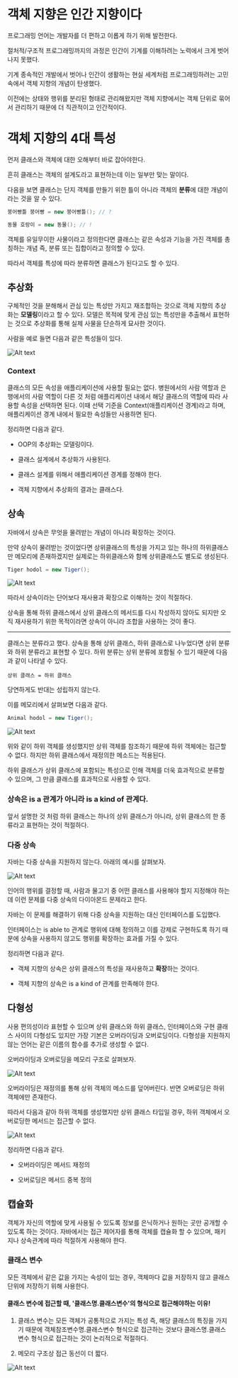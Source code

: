# 객체 지향은 인간 지향이다

프로그래밍 언어는 개발자를 더 편하고 이롭게 하기 위해 발전한다.

절처적/구조적 프로그래밍까지의 과정은 인간이 기계를 이해하려는 노력에서 크게 벗어나지 못했다.

기계 종속적인 개발에서 벗어나 인간이 생활하는 현실 세계처럼 프로그래밍하려는 고민 속에서 객체 지향의 개념이 탄생했다.

이전에는 상태와 행위를 분리된 형태로 관리해왔지만 객체 지향에서는 객체 단위로 묶어서 관리하기 때문에 더 직관적이고 인간적이다.

# 객체 지향의 4대 특성

먼저 클래스와 객체에 대한 오해부터 바로 잡아야한다.

흔히 클래스는 객체의 설계도라고 표현하는데 이는 일부만 맞는 말이다.

다음을 보면 클래스는 단지 객체를 만들기 위한 틀이 아니라 객체의 **분류**에 대한 개념이라는 것을 알 수 있다.

```java
붕어빵틀 붕어빵 = new 붕어빵틀(); // ?

동물 호랑이 = new 동물(); // !
```

객체를 유일무이한 사물이라고 정의한다면 클래스는 같은 속성과 기능을 가진 객체를 총칭하는 개념 즉, 분류 또는 집합이라고 정의할 수 있다.

따라서 객체를 특성에 따라 분류하면 클래스가 된다고도 할 수 있다.

## 추상화

구체적인 것을 분해해서 관심 있는 특성만 가지고 재조합하는 것으로 객체 지향의 추상화는 **모델링**이라고 할 수 있다. 모델은 목적에 맞게 관심 있는 특성만을 추출해서 표현하는 것으로 추상화를 통해 실제 사물을 단순하게 묘사한 것이다.

사람을 예로 들면 다음과 같은 특성들이 있다.

![Alt text](<이미지/사람의 특성.png>)

### Context

클래스의 모든 속성을 애플리케이션에 사용할 필요는 없다. 병원에서의 사람 역할과 은행에서의 사람 역할이 다른 것 처럼 애플리케이션 내에서 해당 클래스의 역할에 따라 사용할 속성을 선택하면 된다. 이때 선택 기준을 Context(애플리케이션 경계)라고 하며, 애플리케이션 경계 내에서 필요한 속성들만 사용하면 된다.

정리하면 다음과 같다.

* OOP의 추상화는 모델링이다.

* 클래스 설계에서 추상화가 사용된다.

* 클래스 설계를 위해서 애플리케이션 경계를 정해야 한다.

* 객체 지향에서 추상화의 결과는 클래스다.

## 상속

자바에서 상속은 무엇을 물려받는 개념이 아니라 확장하는 것이다.

만약 상속이 물려받는 것이었다면 상위클래스의 특성을 가지고 있는 하나의 하위클래스만 메모리에 존재하겠지만 실제로는 하위클래스와 함께 상위클래스도 별도로 생성된다.

```java
Tiger hodol = new Tiger();
```

![Alt text](<이미지/상속 메모리 구조.png>)

따라서 상속이라는 단어보다 재사용과 확장으로 이해하는 것이 적절하다.

상속을 통해 하위 클래스에서 상위 클래스의 메서드를 다시 작성하지 않아도 되지만 오직 재사용하기 위한 목적이라면 상속이 아니라 조합을 사용하는 것이 좋다.

---

클래스는 분류라고 했다. 상속을 통해 상위 클래스, 하위 클래스로 나누었다면 상위 분류와 하위 분류라고 표현할 수 있다. 하위 분류는 상위 분류에 포함될 수 있기 때문에 다음과 같이 나타낼 수 있다.

    상위 클래스 = 하위 클래스

당연하게도 반대는 성립하지 않는다.

이를 메모리에서 살펴보면 다음과 같다.

```java
Animal hodol = new Tiger();
```

![Alt text](<이미지/상속 메모리 구조2.png>)

위와 같이 하위 객체를 생성했지만 상위 객체를 참조하기 때문에 하위 객체에는 접근할 수 없다. 하지만 하위 클래스에서 재정의한 메소드는 적용된다.

하위 클래스가 상위 클래스에 포함되는 특성으로 인해 객체를 더욱 효과적으로 분류할 수 있으며, 그 만큼 클래스를 효과적으로 사용할 수 있다.

### 상속은 is a 관계가 아니라 is a kind of 관계다.

앞서 설명한 것 처럼 하위 클래스는 하나의 상위 클래스가 아니라, 상위 클래스의 한 종류라고 표현하는 것이 적절하다.

### 다중 상속

자바는 다중 상속을 지원하지 않는다. 아래의 예시를 살펴보자.

![Alt text](<이미지/다중 상속의 문제점.png>)

인어의 행위를 결정할 때, 사람과 물고기 중 어떤 클래스를 사용해야 할지 지정해야 하는데 이런 문제를 다중 상속의 다이아몬드 문제라고 한다.

자바는 이 문제를 해결하기 위해 다중 상속을 지원하는 대신 인터페이스를 도입했다.

인터페이스는 is able to 관계로 행위에 대해 정의하고 이를 강제로 구현하도록 하기 때문에 상속을 사용하지 않고도 행위를 확장하는 효과를 가질 수 있다.

정리하면 다음과 같다.

* 객체 지향의 상속은 상위 클래스의 특성을 재사용하고 **확장**하는 것이다.

* 객체 지향의 상속은 is a kind of 관계를 만족해야 한다.

## 다형성

사용 편의성이라 표현할 수 있으며 상위 클래스와 하위 클래스, 인터페이스와 구현 클래스 사이의 다형성도 있지만 가장 기본은 오버라이딩과 오버로딩이다. 다형성을 지원하지 않는 언어는 같은 이름의 함수를 추가로 생성할 수 없다.

오버라이딩과 오버로딩을 메모리 구조로 살펴보자.

![Alt text](<이미지/다형성 메모리 구조1.png>)

오버라이딩은 재정의를 통해 상위 객체의 메소드를 덮어버린다. 반면 오버로딩은 하위 객체에만 존재한다.

따라서 다음과 같아 하위 객체를 생성했지만 상위 클래스 타입일 경우, 하위 객체에서 오버로딩한 메서드는 접근할 수 없다.

![Alt text](<이미지/다형성 메모리 구조2.png>)

정리하면 다음과 같다.

* 오버라이딩은 메서드 재정의

* 오버로딩은 메서드 중복 정의

## 캡슐화

객체가 자신의 역할에 맞게 사용될 수 있도록 정보를 은닉하거나 원하는 곳만 공개할 수 있도록 하는 것이다. 자바에서는 접근 제어자를 통해 객체를 캡슐화 할 수 있으며, 패키지나 상속관계에 따라 적절하게 사용해야 한다.

### 클래스 변수

모든 객체에서 같은 값을 가지는 속성이 있는 경우, 객체마다 값을 저장하지 않고 클래스 단위에 저장하기 위해 사용한다.

#### 클래스 변수에 접근할 때, '클래스명.클래스변수'의 형식으로 접근해야하는 이유!
1. 클래스 변수는 모든 객체가 공통적으로 가지는 특성 즉, 해당 클래스의 특징을 가지기 때문에 객체참조변수명.클래스변수 형식으로 접근하는 것보다 클래스명.클래스변수 형식으로 접근하는 것이 논리적으로 적절하다.

2. 메모리 구조상 접근 동선이 더 짧다.

![Alt text](<이미지/클래스 변수 접근 과정.png>)